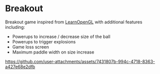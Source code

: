 # Breakout

Breakout game inspired from [LearnOpenGL](https://www.learnopengl.com/) with additional features including:
- Powerups to increase / decrease size of the ball
- Powerups to trigger explosions
- Game loss screen
- Maximum paddle width on size increase

https://github.com/user-attachments/assets/7431807b-994c-4718-8363-a427e68e2dfb
